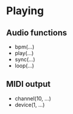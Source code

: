 # Playing

## Audio functions

- bpm(...)
- play(...)
- sync(...)
- loop(...)

## MIDI output

- channel(10, ...)
- device(1, ...)